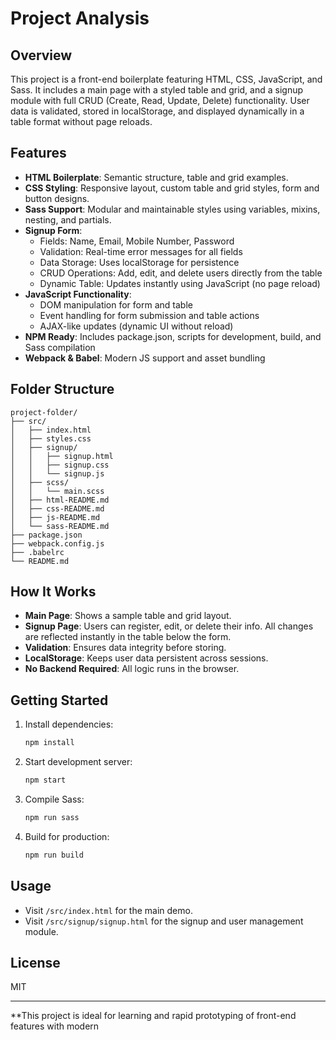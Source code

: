 # Project Analysis

## Overview

This project is a front-end boilerplate featuring HTML, CSS, JavaScript, and Sass. It includes a main page with a styled table and grid, and a signup module with full CRUD (Create, Read, Update, Delete) functionality. User data is validated, stored in localStorage, and displayed dynamically in a table format without page reloads.

## Features

- **HTML Boilerplate**: Semantic structure, table and grid examples.
- **CSS Styling**: Responsive layout, custom table and grid styles, form and button designs.
- **Sass Support**: Modular and maintainable styles using variables, mixins, nesting, and partials.
- **Signup Form**:
  - Fields: Name, Email, Mobile Number, Password
  - Validation: Real-time error messages for all fields
  - Data Storage: Uses localStorage for persistence
  - CRUD Operations: Add, edit, and delete users directly from the table
  - Dynamic Table: Updates instantly using JavaScript (no page reload)
- **JavaScript Functionality**:
  - DOM manipulation for form and table
  - Event handling for form submission and table actions
  - AJAX-like updates (dynamic UI without reload)
- **NPM Ready**: Includes package.json, scripts for development, build, and Sass compilation
- **Webpack & Babel**: Modern JS support and asset bundling

## Folder Structure

```
project-folder/
├── src/
│   ├── index.html
│   ├── styles.css
│   ├── signup/
│   │   ├── signup.html
│   │   ├── signup.css
│   │   └── signup.js
│   ├── scss/
│   │   └── main.scss
│   ├── html-README.md
│   ├── css-README.md
│   ├── js-README.md
│   └── sass-README.md
├── package.json
├── webpack.config.js
├── .babelrc
└── README.md
```

## How It Works

- **Main Page**: Shows a sample table and grid layout.
- **Signup Page**: Users can register, edit, or delete their info. All changes are reflected instantly in the table below the form.
- **Validation**: Ensures data integrity before storing.
- **LocalStorage**: Keeps user data persistent across sessions.
- **No Backend Required**: All logic runs in the browser.

## Getting Started

1. Install dependencies:
   ```bash
   npm install
   ```
2. Start development server:
   ```bash
   npm start
   ```
3. Compile Sass:
   ```bash
   npm run sass
   ```
4. Build for production:
   ```bash
   npm run build
   ```

## Usage

- Visit `/src/index.html` for the main demo.
- Visit `/src/signup/signup.html` for the signup and user management module.

## License

MIT

---

**This project is ideal for learning and rapid prototyping of front-end features with modern
